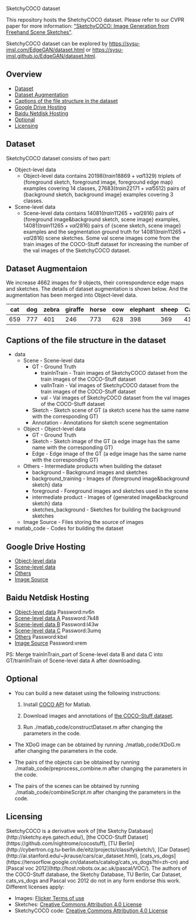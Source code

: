 SketchyCOCO dataset

This repository hosts the ShetchyCOCO dataset. Please refer to our CVPR paper for more information: ["SketchyCOCO: Image Generation from Freehand Scene Sketches"](https://arxiv.org/abs/2003.02683).

SketchyCOCO dataset can be explored by https://sysu-imsl.com/EdgeGAN/dataset.html or https://sysu-imsl.github.io/EdgeGAN/dataset.html.

## Overview

+ [Dataset](#1)
+ [Dataset Augmentation](#6)
+ [Captions of the file structure in the dataset](#2)
+ [Google Drive Hosting](#3)
+ [Baidu Netdisk Hosting](#7)
+ [Optional](#4)
+ [Licensing](#5)

<h2 id="1">Dataset</h2>

SketchyCOCO dataset consists of two part:

+ Object-level data
  + Object-level data contains $20198(train18869+val1329)$ triplets of \{foreground sketch, foreground image, foreground edge map\} examples covering 14 classes, $27683(train22171+val5512)$ pairs of \{background sketch, background image\} examples covering 3 classes. 
+ Scene-level data
  + Scene-level data contains $14081(train 11265 + val 2816)$ pairs of \{foreground image\&background sketch, scene image\} examples, $14081(train 11265 + val 2816)$  pairs of  \{scene sketch, scene image\} examples and the  segmentation ground truth for $14081(train 11265 + val 2816)$ scene sketches. Some val scene images come from the train images of the COCO-Stuff dataset for increasing the number of the val images of the SketchyCOCO dataset.

<h2 id="6">Dataset Augmentaion</h2>

We increase 4662 images for 9 objects, their correspondence edge maps and sketches. The details of dataset augmentation is shown below. And the augmentation has been merged into Object-level data.

| cat  | dog  | zebra | giraffe | horse | cow  | elephant | sheep | Car  |
| ---- | ---- | ----- | ------- | :---- | ---- | -------- | ----- | ---- |
| 659  | 777  | 401   | 246     | 773   | 628  | 398      | 369   | 411  |

<h2 id="2">Captions of the file structure in the dataset</h2>

+ data
  + Scene - Scene-level data
    + GT - Ground Truth
      + trainInTrain - Train images of SketchyCOCO dataset from the train images of the COCO-Stuff dataset
      + valInTrain - Val images of SketchyCOCO dataset from the train images of the COCO-Stuff dataset
      + val - Val images of SketchyCOCO dataset from the val images of the COCO-Stuff dataset
    + Sketch - Sketch scene of GT (a sketch scene has the same name with the corresponding GT)
    + Annotation - Annotations for sketch scene segmentation
  + Object - Object-level data
    + GT - Ground Truth
    + Sketch - Sketch image of the GT (a edge image has the same name with the corresponding GT)
    + Edge - Edge image of the GT (a edge image has the same name with the corresponding GT)
  + Others - Intermediate products when building the dataset
    + background - Background images and sketches
    + background_training - Images of {foreground image&background sketch} data
    + foreground - Foreground images and sketches used in the scene
    + intermediate product - Images of {generated image&background sketch} data
    + sketches_background - Sketches for building the background sketches
  + Image Source - Files storing the source of images
+ matlab_code - Codes for building the dataset

<h2 id="3">Google Drive Hosting</h2>

+ [Object-level data](https://drive.google.com/file/d/1P2kb1SCqnZrK_P32Vmcf5FShjbC9kN7e/view?usp=sharing)
+ [Scene-level data](https://drive.google.com/file/d/1ApjDhGjtqfFEMzm6dmyhS-2aXnnYLxnj/view?usp=sharing)
+ [Others](https://drive.google.com/file/d/1JxTmgLOM8P-3U2kNzTFP6fm2TS-ZAnPT/view?usp=sharing)
+ [Image Source](https://drive.google.com/file/d/1qVw0jp0dpLPeJw70s6sLNU2RSd-E3E5k/view?usp=sharing)

<h2 id="7">Baidu Netdisk Hosting</h2>

+ [Object-level data](https://pan.baidu.com/s/1jO0GyWwonamduc6Umo5X_g)  Password:nv6n
+ [Scene-level data A](https://pan.baidu.com/s/1udiN_nbBUarB1DChytR7SQ)  Password:7k48
+ [Scene-level data B](https://pan.baidu.com/s/1EZZT6eWsfliCv1x5-EwWWw)  Password:l43w
+ [Scene-level data C](https://pan.baidu.com/s/1b6jlnDMGD0kC6jsAuO0zxw)  Password:3umq
+ [Others](https://pan.baidu.com/s/1kn3qgiK-9T_qNSvZpW3Fhg)  Password:kbxl
+ [Image Source](https://pan.baidu.com/s/1tD3LE7oDhKQSGi53GRW1-Q)  Password:vrem

PS: Merge trainInTrain_part of Scene-level data B and data C into  GT/trainInTrain of Scene-level data A after downloading.

<h2 id="4">Optional</h2>

+ You can build a new dataset using the following instructions:

  1. Install [COCO API](https://github.com/nightrome/cocostuffapi) for Matlab.

  2. Download images and annotations of [the COCO-Stuff dataset](https://github.com/nightrome/cocostuff).

  3. Run ./matlab_code/constructDataset.m after changing the parameters in the code.

+ The XDoG image can be obtained by running ./matlab_code/XDoG.m after changing the parameters in the code.

+ The pairs of the objects can be obtained by running ./matlab_code/preprocess_combine.m after changing the parameters in the code.

+ The pairs of the scenes can be obtained by running ./matlab_code/combineScript.m after changing the parameters in the code.

<h2 id="5">Licensing</h2>
SketchyCOCO is a derivative work of [the Sketchy Database](http://sketchy.eye.gatech.edu/), [the COCO-Stuff Dataset](https://github.com/nightrome/cocostuff), [TU Berlin](http://cybertron.cg.tu-berlin.de/eitz/projects/classifysketch/), [Car Dataset](http://ai.stanford.edu/~jkrause/cars/car_dataset.html), [cats_vs_dogs](https://tensorflow.google.cn/datasets/catalog/cats_vs_dogs?hl=zh-cn) and [Pascal voc 2012](http://host.robots.ox.ac.uk/pascal/VOC/). The authors of the COCO-Stuff database, the Sketchy Database, TU Berlin, Car Dataset, cats_vs_dogs and Pascal voc 2012 do not in any form endorse this work. Different licenses apply:

+ Images: [Flicker Terms of use](https://info.yahoo.com/legal/us/yahoo/utos/utos-173.html)
+ Sketches: [Creative Commons Attribution 4.0 License](http://cocodataset.org/#termsofuse)
+ SketchyCOCO code: [Creative Commons Attribution 4.0 License](http://cocodataset.org/#termsofuse)


